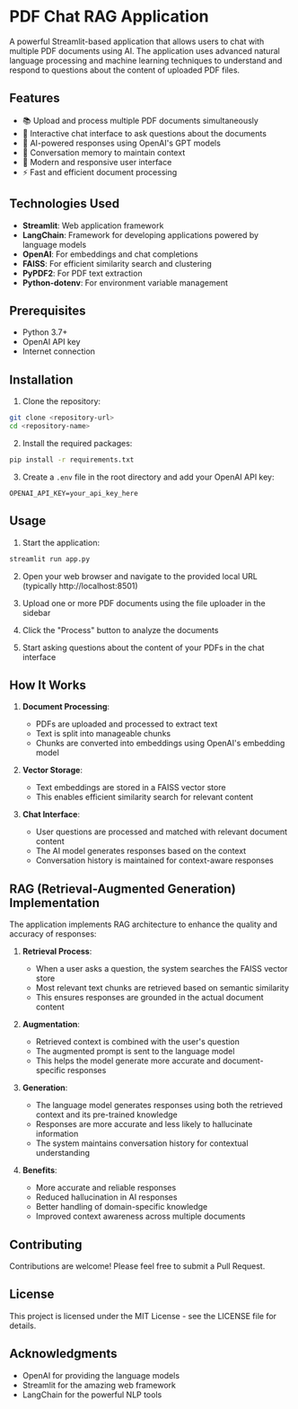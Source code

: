 # PDF Chat RAG Application

A powerful Streamlit-based application that allows users to chat with multiple PDF documents using AI. The application uses advanced natural language processing and machine learning techniques to understand and respond to questions about the content of uploaded PDF files.

## Features

- 📚 Upload and process multiple PDF documents simultaneously
- 💬 Interactive chat interface to ask questions about the documents
- 🤖 AI-powered responses using OpenAI's GPT models
- 🔄 Conversation memory to maintain context
- 🎨 Modern and responsive user interface
- ⚡ Fast and efficient document processing

## Technologies Used

- **Streamlit**: Web application framework
- **LangChain**: Framework for developing applications powered by language models
- **OpenAI**: For embeddings and chat completions
- **FAISS**: For efficient similarity search and clustering
- **PyPDF2**: For PDF text extraction
- **Python-dotenv**: For environment variable management

## Prerequisites

- Python 3.7+
- OpenAI API key
- Internet connection

## Installation

1. Clone the repository:
```bash
git clone <repository-url>
cd <repository-name>
```

2. Install the required packages:
```bash
pip install -r requirements.txt
```

3. Create a `.env` file in the root directory and add your OpenAI API key:
```
OPENAI_API_KEY=your_api_key_here
```

## Usage

1. Start the application:
```bash
streamlit run app.py
```

2. Open your web browser and navigate to the provided local URL (typically http://localhost:8501)

3. Upload one or more PDF documents using the file uploader in the sidebar

4. Click the "Process" button to analyze the documents

5. Start asking questions about the content of your PDFs in the chat interface

## How It Works

1. **Document Processing**:
   - PDFs are uploaded and processed to extract text
   - Text is split into manageable chunks
   - Chunks are converted into embeddings using OpenAI's embedding model

2. **Vector Storage**:
   - Text embeddings are stored in a FAISS vector store
   - This enables efficient similarity search for relevant content

3. **Chat Interface**:
   - User questions are processed and matched with relevant document content
   - The AI model generates responses based on the context
   - Conversation history is maintained for context-aware responses

## RAG (Retrieval-Augmented Generation) Implementation

The application implements RAG architecture to enhance the quality and accuracy of responses:

1. **Retrieval Process**:
   - When a user asks a question, the system searches the FAISS vector store
   - Most relevant text chunks are retrieved based on semantic similarity
   - This ensures responses are grounded in the actual document content

2. **Augmentation**:
   - Retrieved context is combined with the user's question
   - The augmented prompt is sent to the language model
   - This helps the model generate more accurate and document-specific responses

3. **Generation**:
   - The language model generates responses using both the retrieved context and its pre-trained knowledge
   - Responses are more accurate and less likely to hallucinate information
   - The system maintains conversation history for contextual understanding

4. **Benefits**:
   - More accurate and reliable responses
   - Reduced hallucination in AI responses
   - Better handling of domain-specific knowledge
   - Improved context awareness across multiple documents

## Contributing

Contributions are welcome! Please feel free to submit a Pull Request.

## License

This project is licensed under the MIT License - see the LICENSE file for details.

## Acknowledgments

- OpenAI for providing the language models
- Streamlit for the amazing web framework
- LangChain for the powerful NLP tools





